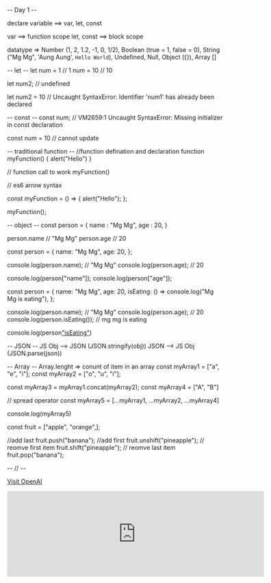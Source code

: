 -- Day 1 --

declare variable ==> var, let, const

var ==> function scope
let, const ==> block scope

datatype =>
Number (1, 2, 1.2, -1, 0, 1/2),
Boolean (true = 1, false = 0),
String ("Mg Mg", 'Aung Aung', `Hello World`),
Undefined, Null,
Object ({}),
Array []

-- let --
let num = 1 // 1
num = 10 // 10

let num2; // undefined

let num2 = 10 // Uncaught SyntaxError: Identifier 'num1' has already been declared

-- const --
const num;
// VM2659:1 Uncaught SyntaxError: Missing initializer in const declaration

const num = 10 // cannot update

-- traditional function --
//function defination and declaration
function myFunction() {
alert("Hello")
}

// function call to work
myFunction()

// es6 arrow syntax

const myFunction = () => {
alert("Hello");
};

myFunction();

-- object --
const person = {
name : "Mg Mg",
age : 20,
}

person.name // "Mg Mg"
person.age // 20

const person = {
name: "Mg Mg",
age: 20,
};

console.log(person.name); // "Mg Mg"
console.log(person.age); // 20

console.log(person["name"]);
console.log(person["age"]);

const person = {
name: "Mg Mg",
age: 20,
isEating: () => console.log("Mg Mg is eating"),
};

console.log(person.name); // "Mg Mg"
console.log(person.age); // 20
console.log(person.isEating()); // mg mg is eating

console.log(person["isEating"]())

-- JSON --
JS Obj --> JSON (JSON.stringify(obj))
JSON --> JS Obj (JSON.parse(json))

-- Array --
Array.lenght => conunt of item in an array
const myArray1 = ["a", "e", "i"];
const myArray2 = ["o", "u", "i"];

const myArray3 = myArray1.concat(myArray2);
const myArray4 = ["A", "B"]

// spread operator
const myArray5 = [...myArray1, ...myArray2, ...myArray4]

console.log(myArray5)

const fruit = ["apple", "orange",];

//add last
fruit.push("banana");
//add first
fruit.unshift("pineapple");
// reomve first item
fruit.shift("pineapple");
// reomve last item
fruit.pop("banana");

-- // --

[Visit OpenAI](https://openai.com)


<iframe src="https://iframe.ly/api/oembed?url=https://appwrite.io/docs/quick-starts/nextjs" width="600" height="200" style="border:none;"></iframe>


